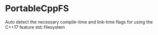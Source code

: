 # PortableCppFS
Auto detect the necessary compile-time and link-time flags for using the C++17 feature std::filesystem
